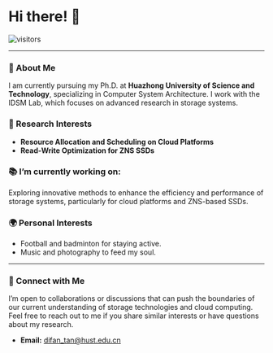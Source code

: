 # Hi there! 👋

![visitors](https://visitor-badge.glitch.me/badge?page_id=bryce-tan)

---

### 🏢 About Me
I am currently pursuing my Ph.D. at **Huazhong University of Science and Technology**, specializing in Computer System Architecture. I work with the IDSM Lab, which focuses on advanced research in storage systems.

### 🎯 Research Interests
- **Resource Allocation and Scheduling on Cloud Platforms**
- **Read-Write Optimization for ZNS SSDs**

### 📚 I’m currently working on:
Exploring innovative methods to enhance the efficiency and performance of storage systems, particularly for cloud platforms and ZNS-based SSDs.

### 🌍 Personal Interests
- Football and badminton for staying active.
- Music and photography to feed my soul.

---

### 🤝 Connect with Me
I’m open to collaborations or discussions that can push the boundaries of our current understanding of storage technologies and cloud computing. Feel free to reach out to me if you share similar interests or have questions about my research.
- **Email:** [difan_tan@hust.edu.cn](mailto:difan_tan@hust.edu.cn)

